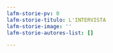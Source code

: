 ```yaml
---
lafm-storie-pv: 0
lafm-storie-titulo: L'INTERVISTA
lafm-storie-image: ''
lafm-storie-autores-list: []

---
```

